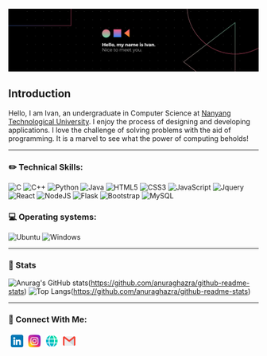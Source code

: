 ![banner](images/banner_ipjh.png)

<!-- <h2><p style="text-align: center;">Undergraduate, Nanyang Technological University</p></h2> -->
## Introduction
Hello, I am Ivan, an undergraduate in Computer Science at [Nanyang Technological University](https://www.ntu.edu.sg/). I enjoy the process of designing and developing applications. I love the challenge of solving problems with the aid of programming. It is a marvel to see what the power of computing beholds!
<br/>

---

### ✏️ Technical Skills:
![C](https://img.shields.io/badge/c-%2300599C.svg?style=for-the-badge&logo=c&logoColor=white)
![C++](https://img.shields.io/badge/c++-%2300599C.svg?style=for-the-badge&logo=c%2B%2B&logoColor=white)
![Python](https://img.shields.io/badge/python-3670A0?style=for-the-badge&logo=python&logoColor=ffdd54)
![Java](https://img.shields.io/badge/java-%23ED8B00.svg?style=for-the-badge&logo=java&logoColor=white)
![HTML5](https://img.shields.io/badge/html5-%23E34F26.svg?style=for-the-badge&logo=html5&logoColor=white)
![CSS3](https://img.shields.io/badge/css3-%231572B6.svg?style=for-the-badge&logo=css3&logoColor=white)
![JavaScript](https://img.shields.io/badge/JavaScript-F7DF1E?style=for-the-badge&logo=javascript&logoColor=black)
![Jquery](https://img.shields.io/badge/jQuery-0769AD?style=for-the-badge&logo=jquery&logoColor=white)
![React](https://img.shields.io/badge/React-20232A?style=for-the-badge&logo=react&logoColor=61DAFB)
![NodeJS](https://img.shields.io/badge/node.js-6DA55F?style=for-the-badge&logo=node.js&logoColor=white)
![Flask](https://img.shields.io/badge/Flask-000000?style=for-the-badge&logo=flask&logoColor=white)
![Bootstrap](https://img.shields.io/badge/Bootstrap-563D7C?style=for-the-badge&logo=bootstrap&logoColor=white)
![MySQL](https://img.shields.io/badge/MySQL-00000F?style=for-the-badge&logo=mysql&logoColor=white)


### 💻 Operating systems:
![Ubuntu](https://img.shields.io/badge/Ubuntu-E95420?style=for-the-badge&logo=ubuntu&logoColor=white)
![Windows](https://img.shields.io/badge/Windows-0078D6?style=for-the-badge&logo=windows&logoColor=white)

---

### 💪 Stats

![Anurag's GitHub stats](https://github-readme-stats.vercel.app/api?username=codingteerex&theme=dark&show_icons=true)(https://github.com/anuraghazra/github-readme-stats)
![Top Langs](https://github-readme-stats.vercel.app/api/top-langs/?username=codingteerex&theme=dark&show_icons=true)(https://github.com/anuraghazra/github-readme-stats)

---

### 🤝 Connect With Me:
<bn/>

<a href="https://www.linkedin.com/in/ivanpjh/"><img align="left" src="images/linkedin.png" alt="LinkedIn icon" width="25px" style="margin: 5px;"/></a>

<a href="https://www.instagram.com/ivanpjh/"><img align="left" src="images/instagram.png" alt="Instagram icon" width="25px" style="margin: 5px;"/></a>

<a href="https://codingteerex.github.io/"><img align="left" src="images/web.png" alt="Instagram icon" width="25px" style="margin: 5px;"/></a>

<a href="mailto:ivanpjh@gmail.com"><img align="left" src="images/gmail.png" alt="Gmail icon" width="25px" style="margin: 5px;"/></a>

<br/>
<br/>
